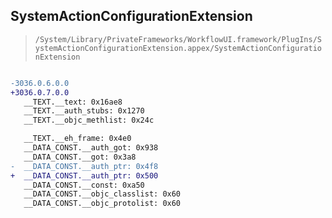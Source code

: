 ## SystemActionConfigurationExtension

> `/System/Library/PrivateFrameworks/WorkflowUI.framework/PlugIns/SystemActionConfigurationExtension.appex/SystemActionConfigurationExtension`

```diff

-3036.0.6.0.0
+3036.0.7.0.0
   __TEXT.__text: 0x16ae8
   __TEXT.__auth_stubs: 0x1270
   __TEXT.__objc_methlist: 0x24c

   __TEXT.__eh_frame: 0x4e0
   __DATA_CONST.__auth_got: 0x938
   __DATA_CONST.__got: 0x3a8
-  __DATA_CONST.__auth_ptr: 0x4f8
+  __DATA_CONST.__auth_ptr: 0x500
   __DATA_CONST.__const: 0xa50
   __DATA_CONST.__objc_classlist: 0x60
   __DATA_CONST.__objc_protolist: 0x60

```
